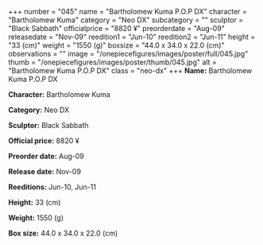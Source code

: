 +++
number = "045"
name = "Bartholomew Kuma P.O.P DX"
character = "Bartholomew Kuma"
category = "Neo DX"
subcategory = ""
sculptor = "Black Sabbath"
officialprice = "8820 ¥"
preorderdate = "Aug-09"
releasedate = "Nov-09"
reedition1 = "Jun-10"
reedition2 = "Jun-11"
height = "33 (cm)"
weight = "1550 (g)"
boxsize = "44.0 x 34.0 x 22.0 (cm)"
observations = ""
image = "/onepiecefigures/images/poster/full/045.jpg"
thumb = "/onepiecefigures/images/poster/thumb/045.jpg"
alt = "Bartholomew Kuma P.O.P DX"
class = "neo-dx"
+++
**Name:** Bartholomew Kuma P.O.P DX

**Character:** Bartholomew Kuma

**Category:** Neo DX 

**Sculptor:** Black Sabbath

**Official price:** 8820 ¥

**Preorder date:** Aug-09

**Release date:** Nov-09

**Reeditions:** Jun-10, Jun-11

**Height:** 33 (cm)

**Weight:** 1550 (g)

**Box size:** 44.0 x 34.0 x 22.0 (cm)



